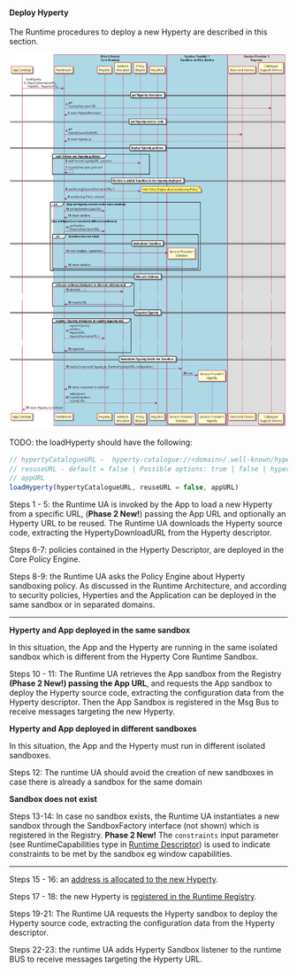 #### Deploy Hyperty

The Runtime procedures to deploy a new Hyperty are described in this section.

![Figure @runtime-deploy-hyperty: Deploy Hyperty](deploy-hyperty.png)

TODO: the loadHyperty should have the following:

```javascript
// hypertyCatalogueURL -  hyperty-catalogue://<domain>/.well-known/hyperty/<name of hyperty>
// resuseURL - default = false | Possible options: true | false | hyperty://<domain>/<id>
// appURL 
loadHyperty(hypertyCatalogueURL, reuseURL = false, appURL)
```

Steps 1 - 5: the Runtime UA is invoked by the App to load a new Hyperty from a specific URL, (**Phase 2 New!**) passing the App URL and optionally an Hyperty URL to be reused. The Runtime UA downloads the Hyperty source code, extracting the HypertyDownloadURL from the Hyperty descriptor.

Steps 6-7: policies contained in the Hyperty Descriptor, are deployed in the Core Policy Engine.


Steps 8-9: the Runtime UA asks the Policy Engine about Hyperty sandboxing policy. As discussed in the Runtime Architecture, and according to security policies, Hyperties and the Application can be deployed in the same sandbox or in separated domains.

---

**Hyperty and App deployed in the same sandbox**

In this situation, the App and the Hyperty are running in the same isolated sandbox which is different from the Hyperty Core Runtime Sandbox.

Steps 10 - 11: The Runtime UA retrieves the App sandbox from the Registry **(Phase 2 New!) passing the App URL**, and requests the App sandbox to deploy the Hyperty source code, extracting the configuration data from the Hyperty descriptor. Then the App Sandbox is registered in the Msg Bus to receive messages targeting the new Hyperty.

**Hyperty and App deployed in different sandboxes**

In this situation, the App and the Hyperty must run in different isolated sandboxes.

Steps 12: The runtime UA should avoid the creation of new sandboxes in case there is already a sandbox for the same domain

**Sandbox does not exist**

Steps 13-14: In case no sandbox exists, the Runtime UA instantiates a new sandbox through the SandboxFactory interface (not shown) which is registered in the Registry. **Phase 2 New!** The `constraints` input parameter (see RuntimeCapabilities type in [Runtime Descriptor](../../datamodel/core/hyperty-catalogue/readme.md#hyperty-runtime-descriptor)) is used to indicate constraints to be met by the sandbox eg window capabilities.

---

Steps 15 - 16: an [address is allocated to the new Hyperty](allocate-address.md).

Steps 17 - 18: the new Hyperty is [registered in the Runtime Registry](register-hyperty.md).

Steps 19-21: The Runtime UA requests the Hyperty sandbox to deploy the Hyperty source code, extracting the configuration data from the Hyperty descriptor.

Steps 22-23: the runtime UA adds Hyperty Sandbox listener to the runtime BUS to receive messages targeting the Hyperty URL.
